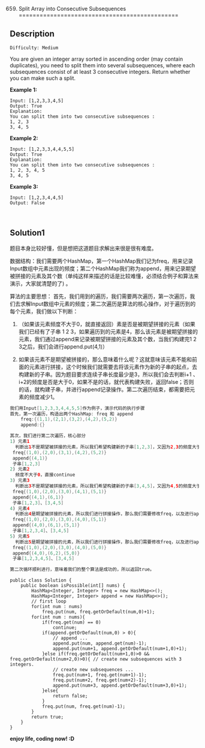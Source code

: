 659. Split Array into Consecutive Subsequences
==============================================

Description
-----------

~~~~~~~~~~~~~~~~~~~~~~~~~~~~~~~~~~~~~~~~~~~~~~~~~~~~~~~~~~~~~~~~~~~~~~~~~~~~~~~~
Difficulty: Medium
~~~~~~~~~~~~~~~~~~~~~~~~~~~~~~~~~~~~~~~~~~~~~~~~~~~~~~~~~~~~~~~~~~~~~~~~~~~~~~~~

You are given an integer array sorted in ascending order (may contain
duplicates), you need to split them into several subsequences, where each
subsequences consist of at least 3 consecutive integers. Return whether you can
make such a split.

**Example 1:**

~~~~~~~~~~~~~~~~~~~~~~~~~~~~~~~~~~~~~~~~~~~~~~~~~~~~~~~~~~~~~~~~~~~~~~~~~~~~~~~~
Input: [1,2,3,3,4,5]
Output: True
Explanation:
You can split them into two consecutive subsequences : 
1, 2, 3
3, 4, 5
~~~~~~~~~~~~~~~~~~~~~~~~~~~~~~~~~~~~~~~~~~~~~~~~~~~~~~~~~~~~~~~~~~~~~~~~~~~~~~~~

**Example 2:**

~~~~~~~~~~~~~~~~~~~~~~~~~~~~~~~~~~~~~~~~~~~~~~~~~~~~~~~~~~~~~~~~~~~~~~~~~~~~~~~~
Input: [1,2,3,3,4,4,5,5]
Output: True
Explanation:
You can split them into two consecutive subsequences : 
1, 2, 3, 4, 5
3, 4, 5
~~~~~~~~~~~~~~~~~~~~~~~~~~~~~~~~~~~~~~~~~~~~~~~~~~~~~~~~~~~~~~~~~~~~~~~~~~~~~~~~

**Example 3:**

~~~~~~~~~~~~~~~~~~~~~~~~~~~~~~~~~~~~~~~~~~~~~~~~~~~~~~~~~~~~~~~~~~~~~~~~~~~~~~~~
Input: [1,2,3,4,4,5]
Output: False
~~~~~~~~~~~~~~~~~~~~~~~~~~~~~~~~~~~~~~~~~~~~~~~~~~~~~~~~~~~~~~~~~~~~~~~~~~~~~~~~

 

Solution1
---------

题目本身比较好懂，但是想把这道题目求解出来很是很有难度。

数据结构：我们需要两个HashMap，第一个HashMap我们记为freq，用来记录Input数组中元素出现的频度；第二个HashMap我们称为append，用来记录期望被拼接的元素及其个数（单纯这样来描述的话是比较难懂，必须结合例子和算法来演示，大家就清楚的了)
。

算法的主要思想：
首先，我们用到的遍历，我们需要两次遍历，第一次遍历，我们去求解Input数组中元素的频度；第二次遍历是算法的核心操作，对于遍历到的每个元素，我们做以下判断：

1.  （如果该元素频度不大于0，就直接返回）素是否是被期望拼接的元素（如果我们已经有了子串
    1 2
    3，如果遍历到的元素是4，那么该元素是被期望拼接的元素，我们通过append来记录被期望拼接的元素及其个数，当我们构建完1
    2 3之后，我们会进行append.put(4,1)）

2.  如果该元素不是期望被拼接的，那么意味着什么呢？这就意味该元素不能和前面的元素进行拼接，这个时候我们就需要去将该元素作为新的子串的起点，去构建新的子串。因为题目要求连续子串长度最少是3，所以我们会去判断i+1
    、i+2的频度是否是大于0，如果不是的话，就代表构建失败，返回false；否则的话，就构建子串，并进行append记录操作。第二次遍历结束，都需要把元素的频度减少1。

~~~~~~~~~~~~~~~~~~~~~~~~~~~~~~~~~~~~~~~~~~~~~~~~~~~~~~~~~~~~~~~~~~~~~~~~~~~ java
我们用Input[1,2,3,3,4,4,5,5]作为例子，演示代码的执行步骤
首先，第一次遍历，构造出两个HashMap: freq 和 append
    freq:{(1,1),(2,1),(3,2),(4,2),(5,2)}
    append:{}

其次，我们进行第二次遍历，核心部分 
1) 元素1
  判断出1不是期望被拼接的元素，所以我们希望构建新的子串[1,2,3]，又因为2,3的频度大于0，所以能够构建成功，那么我们需要修改freq，以及进行append操作。此时的数据结构的状态如下：
 freq{(1,0),(2,0),(3,1),(4,2),(5,2)}
 append{(4,1)}
 子串[1,2,3]
2) 元素2
  频度不大于0，直接continue
3) 元素3
  判断出3不是期望被拼接的元素，所以我们希望构建新的子串[3,4,5]，又因为4,5的频度大于0，所以能够构建成功，那么我们需要修改freq，以及进行append操作。此时的数据结构的状态如下：
 freq{(1,0),(2,0),(3,0),(4,1),(5,1)}
 append{(4,1),(6,1)}
 子串[1,2,3]、[3,4,5]
4) 元素4
  判断出4是期望被拼接的元素，所以我们进行拼接操作，那么我们需要修改freq，以及进行append操作。此时的数据结构的状态如下：
 freq{(1,0),(2,0),(3,0),(4,0),(5,1)}
 append{(4,0),(6,1),(5,1)}
 子串[1,2,3,4]、[3,4,5]
5) 元素5 
  判断出5是期望被拼接的元素，所以我们进行拼接操作，那么我们需要修改freq，以及进行append操作。此时的数据结构的状态如下： 
 freq{(1,0),(2,0),(3,0),(4,0),(5,0)}
 append{(4,0),(6,2),(5,0)}
 子串[1,2,3,4,5]、[3,4,5]

第二次循环顺利进行，意味着我们的整个算法是成功的，所以返回true。
~~~~~~~~~~~~~~~~~~~~~~~~~~~~~~~~~~~~~~~~~~~~~~~~~~~~~~~~~~~~~~~~~~~~~~~~~~~~~~~~

~~~~~~~~~~~~~~~~~~~~~~~~~~~~~~~~~~~~~~~~~~~~~~~~~~~~~~~~~~~~~~~~~~~~~~~~~~~~~~~~
public class Solution {
    public boolean isPossible(int[] nums) {
        HashMap<Integer, Integer> freq = new HashMap<>();
        HashMap<Integer, Integer> append = new HashMap<>();
        // first loop
        for(int num : nums)
            freq.put(num, freq.getOrDefault(num,0)+1);
        for(int num : nums){
            if(freq.get(num) == 0)
                continue;
            if(append.getOrDefault(num,0) > 0){
                // append ...
                append.put(num, append.get(num)-1);
                append.put(num+1, append.getOrDefault(num+1,0)+1);
            }else if(freq.getOrDefault(num+1,0)>0 && freq.getOrDefault(num+2,0)>0){ // create new subsequences with 3 integers.
                // create new subsequences ...
                freq.put(num+1, freq.get(num+1)-1);
                freq.put(num+2, freq.get(num+2)-1);
                append.put(num+3, append.getOrDefault(num+3,0)+1);
            }else{
                return false;
            }
            freq.put(num, freq.get(num)-1);
        }
        return true;
    }
}
~~~~~~~~~~~~~~~~~~~~~~~~~~~~~~~~~~~~~~~~~~~~~~~~~~~~~~~~~~~~~~~~~~~~~~~~~~~~~~~~

**enjoy life, coding now! :D**
